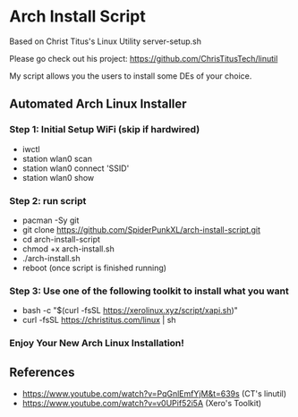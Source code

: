 # Arch Install Script

Based on Christ Titus's Linux Utility server-setup.sh

Please go check out his project: https://github.com/ChrisTitusTech/linutil

My script allows you the users to install some DEs of your choice.


## Automated Arch Linux Installer

### Step 1: Initial Setup WiFi (skip if hardwired)
- iwctl
- station wlan0 scan
- station wlan0 connect 'SSID'
- station wlan0 show

### Step 2: run script
- pacman -Sy git
- git clone https://github.com/SpiderPunkXL/arch-install-script.git
- cd arch-install-script
- chmod +x arch-install.sh
- ./arch-install.sh
- reboot (once script is finished running)

### Step 3: Use one of the following toolkit to install what you want
- bash -c "$(curl -fsSL https://xerolinux.xyz/script/xapi.sh)"
- curl -fsSL https://christitus.com/linux | sh

### Enjoy Your New Arch Linux Installation!

## References
- https://www.youtube.com/watch?v=PqGnlEmfYjM&t=639s (CT's linutil)
- https://www.youtube.com/watch?v=v0UPif52i5A (Xero's Toolkit)
